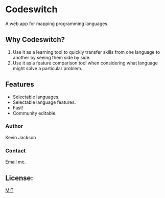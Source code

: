 # Codeswitch

A web app for mapping programming languages.

## Why Codeswitch?
1. Use it as a learning tool to quickly transfer skills from one language to another by seeing them side by side.
2. Use it as a feature comparison tool when considering what language might solve a particular problem.

## Features
* Selectable languages.
* Selectable language features.
* Fast!
* Community editable.

### Author
Kevin Jackson

### Contact
[Email me.](mailto:kj31428@gmail.com)

## License:
[MIT](https://opensource.org/licenses/MIT)

